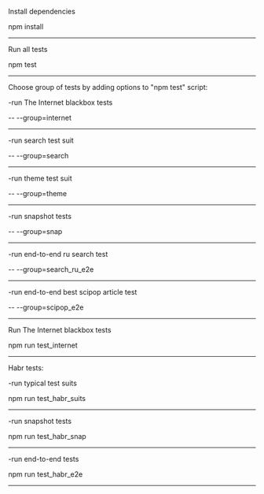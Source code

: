 Install dependencies

npm install
____________________________________________

Run all tests

npm test
_ _ _ _ _ _ _ _ _ _ _ _ _ 

Choose group of tests by adding options to "npm test" script:

-run The Internet blackbox tests

-- --group=internet
_ _ _ _ _ _ _ _ _ _ _ _ _ 

-run search test suit

-- --group=search
_ _ _ _ _ _ _ _ _ _ _ _ _ 

-run theme test suit

-- --group=theme
_ _ _ _ _ _ _ _ _ _ _ _ _ 

-run snapshot tests

-- --group=snap
_ _ _ _ _ _ _ _ _ _ _ _ _

-run end-to-end ru search test

-- --group=search_ru_e2e
_ _ _ _ _ _ _ _ _ _ _ _ _

-run end-to-end best scipop article test

-- --group=scipop_e2e
________________________________________________


Run The Internet blackbox tests

npm run test_internet
__________________________________________________


Habr tests:

-run typical test suits

npm run test_habr_suits
_ _ _ _ _ _ _ _ _ _ _ _ _ 

-run snapshot tests

npm run test_habr_snap
_ _ _ _ _ _ _ _ _ _ _ _ _

-run end-to-end tests

npm run test_habr_e2e
_ _ _ _ _ _ _ _ _ _ _ _ _